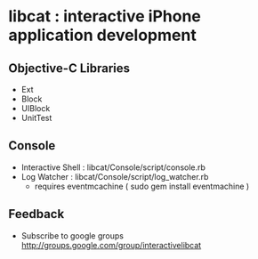 libcat : interactive iPhone application development
===================================================

Objective-C Libraries
---------------------
 * Ext
 * Block
 * UIBlock
 * UnitTest


Console
-------
 * Interactive Shell : libcat/Console/script/console.rb
 * Log Watcher : libcat/Console/script/log_watcher.rb
   - requires eventmcachine ( sudo gem install eventmachine )



Feedback
--------
 * Subscribe to google groups <http://groups.google.com/group/interactivelibcat>
